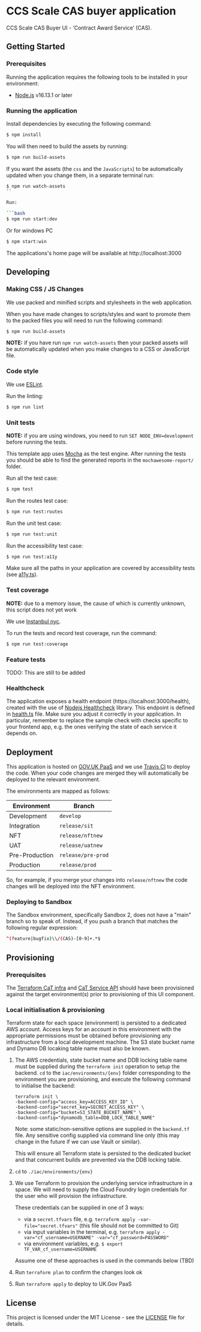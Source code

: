 # CCS Scale CAS buyer application

CCS Scale CAS Buyer UI - ‘Contract Award Service’ (CAS).

## Getting Started

### Prerequisites

Running the application requires the following tools to be installed in your environment:

- [Node.js](https://nodejs.org/) v16.13.1 or later 

### Running the application

Install dependencies by executing the following command:

```bash
$ npm install
```

You will then need to build the assets by running:

```bash
$ npm run build-assets
```

If you want the assets (the `css` and the `JavaScripts`) to be automatically updated when you change them, in a separate terminal run:

```bash
$ npm run watch-assets
``

Run:

```bash
$ npm run start:dev
```

Or for windows PC

```bash
$ npm start:win
```

The applications's home page will be available at http://localhost:3000

## Developing

### Making CSS / JS Changes

We use packed and minified scripts and stylesheets in the web application.

When you have made changes to scripts/styles and want to promote them to the packed files you will need to run the following command:

```bash
$ npm run build-assets
```

**NOTE:** if you have run `npm run watch-assets` then your packed assets will be automatically updated when you make changes to a CSS or JavaScript file.

### Code style

We use [ESLint](https://github.com/typescript-eslint/typescript-eslint).

Run the linting:

```bash
$ npm run lint
```

### Unit tests

**NOTE:** if you are using windows, you need to run `SET NODE_ENV=development` before running the tests.

This template app uses [Mocha](https://mochajs.org/) as the test engine.
After running the tests you should be able to find the generated reports in the `mochawesome-report/` folder.

Run all the test case:

```bash
$ npm test
```

Run the routes test case:

```bash
$ npm run test:routes
```

Run the unit test case:

```bash
$ npm run test:unit
```

Run the accessibility test case:

```bash
$ npm run test:a11y
```
Make sure all the paths in your application are covered by accessibility tests (see [a11y.ts](src/test/a11y/a11y.ts)).

### Test coverage

**NOTE:** due to a memory issue, the cause of which is currently unknown, this script does not yet work

We use [Instanbul nyc](https://github.com/istanbuljs/nyc).

To run the tests and record test coverage, run the command:

```bash
$ npm run test:coverage
```

### Feature tests

TODO: This are still to be added

### Healthcheck

The application exposes a health endpoint (https://localhost:3000/health), created with the use of
[Nodejs Healthcheck](https://github.com/hmcts/nodejs-healthcheck) library. This endpoint is defined
in [health.ts](src/main/routes/health.ts) file. Make sure you adjust it correctly in your application.
In particular, remember to replace the sample check with checks specific to your frontend app,
e.g. the ones verifying the state of each service it depends on.

## Deployment

This application is hosted on [GOV.UK PaaS](https://www.cloud.service.gov.uk/) and we use [Travis CI](https://www.travis-ci.com/) to deploy the code.
When your code changes are merged they will automatically be deployed to the relevant environment.

The environments are mapped as follows:

| Environment     | Branch              |
|-----------------|---------------------|
| Development     | `develop`           |
| Integration     | `release/sit`       |
| NFT             | `release/nftnew`    |
| UAT             | `release/uatnew`    |
| Pre-Production  | `release/pre-prod`  |
| Production      | `release/prod`      |

So, for example, if you merge your changes into `release/nftnew` the code changes will be deployed into the NFT environment.

### Deploying to Sandbox

The Sandbox environment, specifically Sandbox 2, does not have a "main" branch so to speak of.
Instead, if you push a branch that matches the following regular expression:

```sh
^(feature|bugfix)\\/(CAS)-[0-9]+.*$
```

## Provisioning

### Prerequisites

The [Terraform CaT infra](https://github.com/Crown-Commercial-Service/ccs-scale-cat-paas-infra) and [CaT Service API](https://github.com/Crown-Commercial-Service/ccs-scale-cat-service) should have been provisioned against the target environment(s) prior to provisioning of this UI component.

### Local initialisation & provisioning

Terraform state for each space (environment) is persisted to a dedicated AWS account. Access keys for an account in this environment with the appropriate permissions must be obtained before provisioning any infrastructure from a local development machine. The S3 state bucket name and Dynamo DB locaking table name must also be known.

1. The AWS credentials, state bucket name and DDB locking table name must be supplied during the `terraform init` operation to setup the backend. `cd` to the `iac/environments/{env}` folder corresponding to the environment you are provisioning, and execute the following command to initialise the backend:

   ```
   terraform init \
   -backend-config="access_key=ACCESS_KEY_ID" \
   -backend-config="secret_key=SECRET_ACCESS_KEY" \
   -backend-config="bucket=S3_STATE_BUCKET_NAME" \
   -backend-config="dynamodb_table=DDB_LOCK_TABLE_NAME"
   ```

   Note: some static/non-sensitive options are supplied in the `backend.tf` file. Any sensitive config supplied via command line only (this may change in the future if we can use Vault or similar).

   This will ensure all Terraform state is persisted to the dedicated bucket and that concurrent builds are prevented via the DDB locking table.

2. `cd` to `./iac/environments/{env}`

3. We use Terraform to provision the underlying service infrastructure in a space. We will need to supply the Cloud Foundry login credentials for the user who will provision the infrastructure.

   These credentials can be supplied in one of 3 ways:

   - via a `secret.tfvars` file, e.g. `terraform apply -var-file="secret.tfvars"` (this file should not be committed to Git)
   - via input variables in the terminal, e.g. `terraform apply -var="cf_username=USERNAME" -var="cf_password=PASSWORD"`
   - via environment variables, e.g. `$ export TF_VAR_cf_username=USERNAME`

   Assume one of these approaches is used in the commands below (TBD)

4. Run `terraform plan` to confirm the changes look ok
5. Run `terraform apply` to deploy to UK.Gov PaaS

## License

This project is licensed under the MIT License - see the [LICENSE](LICENSE) file for details.
